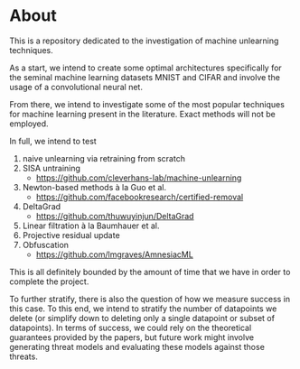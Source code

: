 # About

This is a repository dedicated to the investigation of machine unlearning techniques.  

As a start, we intend to create some optimal architectures specifically for the seminal machine learning datasets MNIST and CIFAR and involve the usage of a convolutional neural net. 

From there, we intend to investigate some of the most popular techniques for machine learning present in the literature. Exact methods will not be employed. 

In full, we intend to test  
1) naive unlearning via retraining from scratch  
2) SISA untraining 
    + https://github.com/cleverhans-lab/machine-unlearning
3) Newton-based methods à la Guo et al. 
    + https://github.com/facebookresearch/certified-removal
4) DeltaGrad 
    + https://github.com/thuwuyinjun/DeltaGrad
5) Linear filtration à la Baumhauer et al.  
6) Projective residual update 
7) Obfuscation 
    + https://github.com/lmgraves/AmnesiacML

This is all definitely bounded by the amount of time that we have in order to complete the project. 

To further stratify, there is also the question of how we measure success in this case. To this end, we intend to stratify the number of datapoints we delete (or simplify down to deleting only a single datapoint or subset of datapoints). In terms of success, we could rely on the theoretical guarantees provided by the papers, but future work might involve generating threat models and evaluating these models against those threats. 



